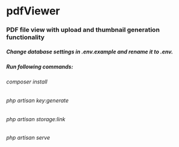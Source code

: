 # pdfViewer
### PDF file view with upload and thumbnail generation functionality

##### Change database settings in .env.example and rename it to .env.
##### Run following commands:
###### composer install
###### php artisan key:generate
###### php artisan storage:link
###### php artisan serve